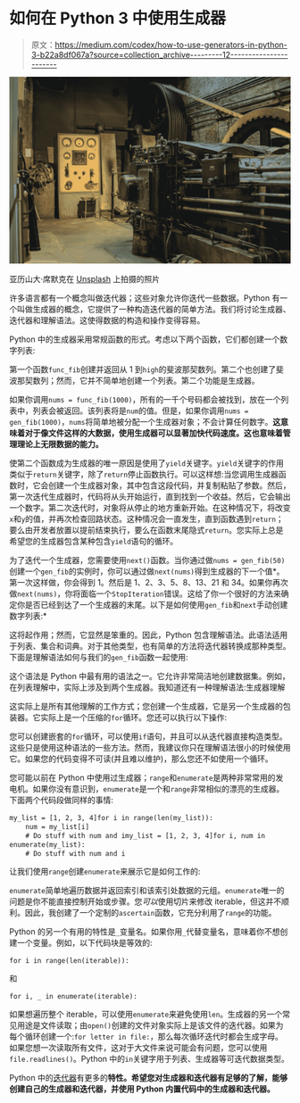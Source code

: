 # 如何在 Python 3 中使用生成器

> 原文：<https://medium.com/codex/how-to-use-generators-in-python-3-b22a8df067a?source=collection_archive---------12----------------------->

![](img/b46342fe90eac33c95d18dadc389327e.png)

亚历山大·席默克在 [Unsplash](https://unsplash.com?utm_source=medium&utm_medium=referral) 上拍摄的照片

许多语言都有一个概念叫做迭代器；这些对象允许你迭代一些数据。Python 有一个叫做生成器的概念，它提供了一种构造迭代器的简单方法。我们将讨论生成器、迭代器和理解语法。这使得数据的构造和操作变得容易。

Python 中的生成器采用常规函数的形式。考虑以下两个函数，它们都创建一个数字列表:

第一个函数`func_fib`创建并返回从 1 到`high`的斐波那契数列。第二个也创建了斐波那契数列；然而，它并不简单地创建一个列表。第二个功能是生成器。

如果你调用`nums = func_fib(1000)`，所有的一千个号码都会被找到，放在一个列表中，列表会被返回。该列表将是`num`的值。但是，如果你调用`nums = gen_fib(1000)`，`nums`将简单地被分配一个生成器对象；不会计算任何数字。**这意味着对于像文件这样的大数据，使用生成器可以显著加快代码速度。这也意味着管理理论上无限数据的能力。**

使第二个函数成为生成器的唯一原因是使用了`yield`关键字。`yield`关键字的作用类似于`return`关键字，除了`return`停止函数执行。可以这样想:当您调用生成器函数时，它会创建一个生成器对象，其中包含这段代码，并复制粘贴了参数。然后，第一次迭代生成器时，代码将从头开始运行，直到找到一个收益。然后，它会输出一个数字。第二次迭代时，对象将从停止的地方重新开始。在这种情况下，将改变`x`和`y`的值，并再次检查回路状态。这种情况会一直发生，直到函数遇到`return`；要么由开发者放置以提前结束执行，要么在函数末尾隐式`return`。您实际上总是希望您的生成器包含某种包含`yield`语句的循环。

为了迭代一个生成器，您需要使用`next()`函数。当你通过做`nums = gen_fib(50)`创建一个`gen_fib`的实例时，你可以通过做`next(nums)`得到生成器的下一个值*。第一次这样做，你会得到 1。然后是 1、2、3、5、8、13、21 和 34。如果你再次做`next(nums)`，你将面临一个`StopIteration`错误。这给了你一个很好的方法来确定你是否已经到达了一个生成器的末尾。以下是如何使用`gen_fib`和`next`手动创建数字列表:*

这将起作用；然而，它显然是笨重的。因此，Python 包含理解语法。此语法适用于列表、集合和词典。对于其他类型，也有简单的方法将迭代器转换成那种类型。下面是理解语法如何与我们的`gen_fib`函数一起使用:

这个语法是 Python 中最有用的语法之一。它允许非常简洁地创建数据集。例如，在列表理解中，实际上涉及到两个生成器。我知道还有一种理解语法:生成器理解

这实际上是所有其他理解的工作方式；您创建一个生成器，它是另一个生成器的包装器。它实际上是一个压缩的`for`循环。您还可以执行以下操作:

您可以创建嵌套的`for`循环，可以使用`if`语句，并且可以从迭代器直接构造类型。这些只是使用这种语法的一些方法。然而，我建议你只在理解语法很小的时候使用它。如果您的代码变得不可读(并且难以维护)，那么您还不如使用一个循环。

您可能以前在 Python 中使用过生成器；`range`和`enumerate`是两种非常常用的发电机。如果你没有意识到，`enumerate`是一个和`range`非常相似的漂亮的生成器。下面两个代码段做同样的事情:

```
my_list = [1, 2, 3, 4]for i in range(len(my_list)):
    num = my_list[i]
    # Do stuff with num and imy_list = [1, 2, 3, 4]for i, num in enumerate(my_list):
    # Do stuff with num and i
```

让我们使用`range`创建`enumerate`来展示它是如何工作的:

`enumerate`简单地遍历数据并返回索引和该索引处数据的元组。`enumerate`唯一的问题是你不能直接控制开始或步骤。您*可以*使用切片来修改 iterable，但这并不顺利。因此，我创建了一个定制的`ascertain`函数，它充分利用了`range`的功能。

Python 的另一个有用的特性是`_`变量名。如果你用`_`代替变量名，意味着你不想创建一个变量。例如，以下代码块是等效的:

```
for i in range(len(iterable)):
```

和

```
for i, _ in enumerate(iterable):
```

如果想遍历整个 iterable，可以使用`enumerate`来避免使用`len`。生成器的另一个常见用途是文件读取；由`open()`创建的文件对象实际上是该文件的迭代器。如果为每个循环创建一个:`for letter in file:`，那么每次循环迭代时都会生成字母。如果您想一次读取所有文件，这对于大文件来说可能会有问题，您可以使用`file.readlines()`。Python 中的`in`关键字用于列表、生成器等可迭代数据类型。

Python 中的[迭代器](https://docs.python.org/3/library/itertools.html)有更多的**特性。希望您对生成器和迭代器有足够的了解，能够创建自己的生成器和迭代器，并使用 Python 内置代码中的生成器和迭代器。**